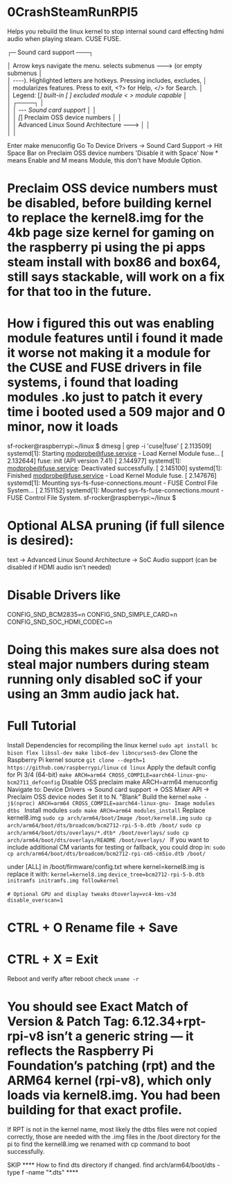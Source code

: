 # 0CrashSteamRunRPI5
Helps you rebuild the linux kernel to stop internal sound card effecting hdmi audio when playing steam. CUSE FUSE.

  ┌─ Sound card support ───┐
  
  │  Arrow keys navigate the menu. 
  <Enter> selects submenus ---> (or empty submenus       │  
  │  ----).  Highlighted letters are hotkeys.
  Pressing <Y> includes, <N> excludes, <M>    │  
  │  modularizes features.
  Press <Esc><Esc> to exit, <?> for Help, </> for Search.        │  
  │  Legend: [*] built-in  [ ] excluded  <M> module  < > module capable                    │  
  │ ┌────┐ │  
  │ │       --- Sound card support                                                       │ │  
  │ │       [*]   Preclaim OSS device numbers                                            │ │  
  │ │       <M>   Advanced Linux Sound Architecture  --->                                │ │  
  │ │

  Enter make menuconfig
Go To Device Drivers -> Sound Card Support -> 
Hit Space Bar on Preclaim OSS device numbers 'Disable it with Space'
Now * means Enable and M means Module, this don't have Module Option.

# Preclaim OSS device numbers must be disabled, before building kernel to replace the kernel8.img for the 4kb page size kernel for gaming on the raspberry pi using the pi apps steam install with box86 and box64, still says stackable, will work on a fix for that too in the future.

# How i figured this out was enabling module features until i found it made it worse not making it a module for the CUSE and FUSE drivers in file systems, i found that loading modules .ko just to patch it every time i booted used a 509 major and 0 minor, now it loads

sf-rocker@raspberrypi:~/linux $ dmesg | grep -i 'cuse\|fuse'
[    2.113509] systemd[1]: Starting modprobe@fuse.service - Load Kernel Module fuse...
[    2.132644] fuse: init (API version 7.41)
[    2.144977] systemd[1]: modprobe@fuse.service: Deactivated successfully.
[    2.145100] systemd[1]: Finished modprobe@fuse.service - Load Kernel Module fuse.
[    2.147676] systemd[1]: Mounting sys-fs-fuse-connections.mount - FUSE Control File System...
[    2.151152] systemd[1]: Mounted sys-fs-fuse-connections.mount - FUSE Control File System.
sf-rocker@raspberrypi:~/linux $ 


# Optional ALSA pruning (if full silence is desired):
text
-> Advanced Linux Sound Architecture
   -> SoC Audio support (can be disabled if HDMI audio isn't needed)

   # Disable Drivers like
   CONFIG_SND_BCM2835=n
CONFIG_SND_SIMPLE_CARD=n
CONFIG_SND_SOC_HDMI_CODEC=n 

# Doing this makes sure alsa does not steal major numbers during steam running only disabled soC if your using an 3mm audio jack hat.

# Full Tutorial
Install Dependencies for recompiling the linux kernel
``` sudo apt install bc bison flex libssl-dev make libc6-dev libncurses5-dev ```
Clone the Raspberry Pi kernel source
``` git clone --depth=1 https://github.com/raspberrypi/linux ```
``` cd linux ```
Apply the default config for Pi 3/4 (64-bit)
``` make ARCH=arm64 CROSS_COMPILE=aarch64-linux-gnu- bcm2711_defconfig ```
Disable OSS preclaim
make ARCH=arm64 menuconfig
Navigate to:
Device Drivers → Sound card support → OSS Mixer API → Preclaim OSS device nodes
Set it to N. "Blank"
Build the kernel
```make -j$(nproc) ARCH=arm64 CROSS_COMPILE=aarch64-linux-gnu- Image modules dtbs ```
Install modules
``` sudo make ARCH=arm64 modules_install ```
Replace kernel8.img
``` sudo cp arch/arm64/boot/Image /boot/kernel8.img ```
``` sudo cp arch/arm64/boot/dts/broadcom/bcm2712-rpi-5-b.dtb /boot/ ```
``` sudo cp arch/arm64/boot/dts/overlays/*.dtb* /boot/overlays/ ```
``` sudo cp arch/arm64/boot/dts/overlays/README /boot/overlays/  ```
If you want to include additional CM variants for testing or fallback, you could drop in:
``` sudo cp arch/arm64/boot/dts/broadcom/bcm2712-rpi-cm5-cm5io.dtb /boot/ ```

under [ALL] in /boot/firmware/config.txt where kernel=kernel8.img is replace it with:
``` kernel=kernel8.img ```
``` device_tree=bcm2712-rpi-5-b.dtb ``` 
``` initramfs initramfs.img followkernel ```

``` # Optional GPU and display tweaks ```
``` dtoverlay=vc4-kms-v3d ```
``` disable_overscan=1 ```
# CTRL + O Rename file + Save
# CTRL + X = Exit
Reboot and verify
after reboot check
```uname -r ```


# You should see Exact Match of Version & Patch Tag: 6.12.34+rpt-rpi-v8 isn’t a generic string — it reflects the Raspberry Pi Foundation’s patching (rpt) and the ARM64 kernel (rpi-v8), which only loads via kernel8.img. You had been building for that exact profile.
If RPT is not in the kernel name, most likely the dtbs files were not copied correctly, those are needed with the .img files in the /boot directory for the pi to find the kernel8.img we renamed with cp command to boot successfully.

 SKIP **** How to find dts directory if changed. 
find arch/arm64/boot/dts -type f -name "*.dts" ****















